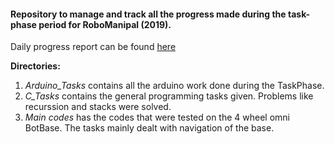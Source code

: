 #### Repository to manage and track all the progress made during the task-phase period for RoboManipal (2019).  

Daily progress report can be found [here](https://github.com/Pranjalmishra30/roboTaskphase/blob/master/RM-TaskPhaseReport.pdf)  

**Directories:**  
1. *Arduino_Tasks* contains all the arduino work done during the TaskPhase.  
2. *C_Tasks* contains the general programming tasks given. Problems like recurssion and stacks were solved.  
3. *Main codes* has the codes that were tested on the 4 wheel omni BotBase. The tasks mainly dealt with navigation of the base.

 
